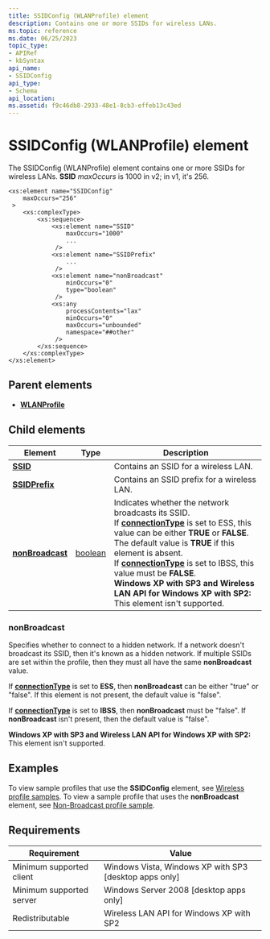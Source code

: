 ```yaml
---
title: SSIDConfig (WLANProfile) element
description: Contains one or more SSIDs for wireless LANs.
ms.topic: reference
ms.date: 06/25/2023
topic_type: 
- APIRef
- kbSyntax
api_name: 
- SSIDConfig
api_type: 
- Schema
api_location: 
ms.assetid: f9c46db8-2933-48e1-8cb3-effeb13c43ed
---
```


# SSIDConfig (WLANProfile) element

The SSIDConfig (WLANProfile) element contains one or more SSIDs for wireless LANs. **SSID** *maxOccurs* is 1000 in v2; in v1, it's 256.

```XSD
<xs:element name="SSIDConfig"
    maxOccurs="256"
 >
    <xs:complexType>
        <xs:sequence>
            <xs:element name="SSID"
                maxOccurs="1000"
                ...
             />
            <xs:element name="SSIDPrefix"
                ...
             />
            <xs:element name="nonBroadcast"
                minOccurs="0"
                type="boolean"
             />
            <xs:any
                processContents="lax"
                minOccurs="0"
                maxOccurs="unbounded"
                namespace="##other"
             />
        </xs:sequence>
    </xs:complexType>
</xs:element>
```

## Parent elements

* [**WLANProfile**](./wlan-profileschema-wlanprofile-element.md)

## Child elements

| Element | Type | Description |
| - | - | - |
| [**SSID**](./wlan-profileschema-ssid-ssidconfig-element.md) | | Contains an SSID for a wireless LAN. |
| [**SSIDPrefix**](./wlan-profileschema-ssidprefix-ssidconfig-element.md) | | Contains an SSID prefix for a wireless LAN. |
| [**nonBroadcast**](#nonbroadcast) | [boolean](/dotnet/api/system.boolean) | Indicates whether the network broadcasts its SSID.<br/> If [**connectionType**](wlan-profileschema-wlanprofile-element.md#connectiontype) is set to ESS, this value can be either **TRUE** or **FALSE**. The default value is **TRUE** if this element is absent.<br/> If [**connectionType**](wlan-profileschema-wlanprofile-element.md#connectiontype) is set to IBSS, this value must be **FALSE**.<br/> **Windows XP with SP3 and Wireless LAN API for Windows XP with SP2:** This element isn't supported. |

### nonBroadcast

Specifies whether to connect to a hidden network. If a network doesn't broadcast its SSID, then it's known as a hidden network. If multiple SSIDs are set within the profile, then they must all have the same **nonBroadcast** value.

If [**connectionType**](wlan-profileschema-wlanprofile-element.md#connectiontype) is set to **ESS**, then **nonBroadcast** can be either "true" or "false". If this element is not present, the default value is "false".

If [**connectionType**](wlan-profileschema-wlanprofile-element.md#connectiontype) is set to **IBSS**, then **nonBroadcast** must be "false". If **nonBroadcast** isn't present, then the default value is "false".

**Windows XP with SP3 and Wireless LAN API for Windows XP with SP2:** This element isn't supported.

## Examples

To view sample profiles that use the **SSIDConfig** element, see [Wireless profile samples](wireless-profile-samples.md). To view a sample profile that uses the **nonBroadcast** element, see [Non-Broadcast profile sample](non-broadcast-profile-sample.md).

## Requirements

| Requirement | Value |
| - | - |
| Minimum supported client | Windows Vista, Windows XP with SP3 \[desktop apps only\] |
| Minimum supported server | Windows Server 2008 \[desktop apps only\] |
| Redistributable | Wireless LAN API for Windows XP with SP2 |
